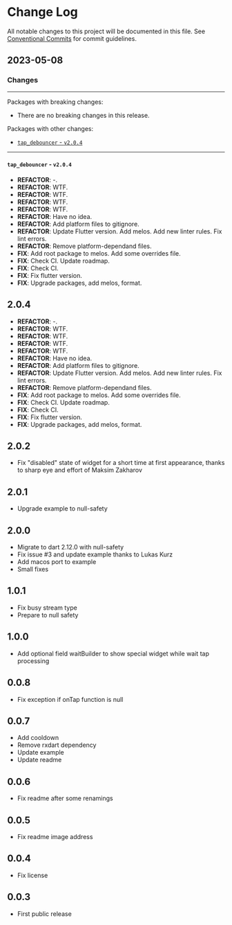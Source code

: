 # Change Log

All notable changes to this project will be documented in this file.
See [Conventional Commits](https://conventionalcommits.org) for commit guidelines.

## 2023-05-08

### Changes

---

Packages with breaking changes:

 - There are no breaking changes in this release.

Packages with other changes:

 - [`tap_debouncer` - `v2.0.4`](#tap_debouncer---v204)

---

#### `tap_debouncer` - `v2.0.4`

 - **REFACTOR**: -.
 - **REFACTOR**: WTF.
 - **REFACTOR**: WTF.
 - **REFACTOR**: WTF.
 - **REFACTOR**: WTF.
 - **REFACTOR**: Have no idea.
 - **REFACTOR**: Add platform files to gitignore.
 - **REFACTOR**: Update Flutter version. Add melos. Add new linter rules. Fix lint errors.
 - **REFACTOR**: Remove platform-dependand files.
 - **FIX**: Add root package to melos. Add some overrides file.
 - **FIX**: Check CI. Update roadmap.
 - **FIX**: Check CI.
 - **FIX**: Fix flutter version.
 - **FIX**: Upgrade packages, add melos, format.

## 2.0.4

 - **REFACTOR**: -.
 - **REFACTOR**: WTF.
 - **REFACTOR**: WTF.
 - **REFACTOR**: WTF.
 - **REFACTOR**: WTF.
 - **REFACTOR**: Have no idea.
 - **REFACTOR**: Add platform files to gitignore.
 - **REFACTOR**: Update Flutter version. Add melos. Add new linter rules. Fix lint errors.
 - **REFACTOR**: Remove platform-dependand files.
 - **FIX**: Add root package to melos. Add some overrides file.
 - **FIX**: Check CI. Update roadmap.
 - **FIX**: Check CI.
 - **FIX**: Fix flutter version.
 - **FIX**: Upgrade packages, add melos, format.

## 2.0.2
* Fix "disabled" state of widget for a short time at first appearance, thanks to sharp eye and effort of Maksim Zakharov


## 2.0.1
* Upgrade example to null-safety


## 2.0.0
* Migrate to dart 2.12.0 with null-safety
* Fix issue #3 and update example thanks to Lukas Kurz
* Add macos port to example
* Small fixes


## 1.0.1
* Fix busy stream type
* Prepare to null safety


## 1.0.0

* Add optional field waitBuilder to show special widget while wait tap processing


## 0.0.8

* Fix exception if onTap function is null


## 0.0.7

* Add cooldown
* Remove rxdart dependency
* Update example
* Update readme


## 0.0.6

* Fix readme after some renamings


## 0.0.5

* Fix readme image address


## 0.0.4

* Fix license


## 0.0.3

* First public release

